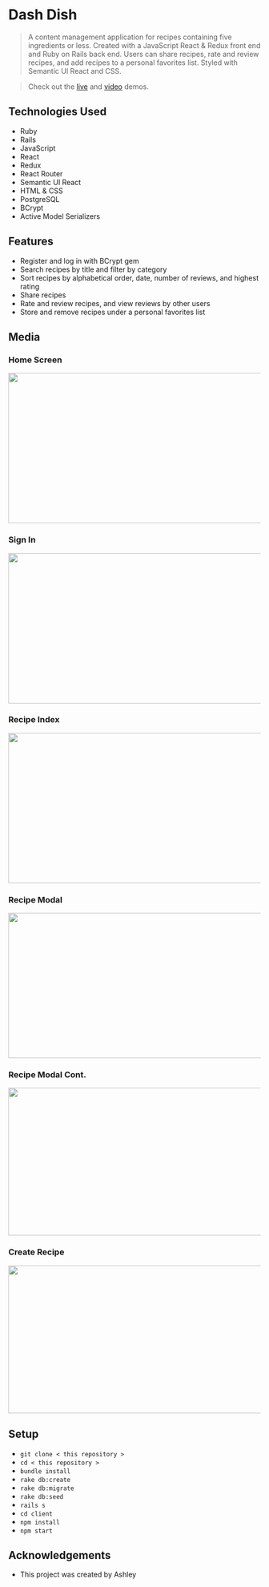 # Dash Dish
> A content management application for recipes containing five ingredients or less. Created with a JavaScript React & Redux front end and Ruby on Rails back end. Users can share recipes, rate and review recipes, and add recipes to a personal favorites list. Styled with Semantic UI React and CSS.

> Check out the <a href="https://recipe-manager-tz2i.onrender.com/">live</a> and <a href="https://vimeo.com/863270684/bce0d4f705">video</a> demos.

## Technologies Used
- Ruby 
- Rails
- JavaScript
- React
- Redux
- React Router
- Semantic UI React
- HTML & CSS
- PostgreSQL 
- BCrypt
- Active Model Serializers

## Features
- Register and log in with BCrypt gem
- Search recipes by title and filter by category 
- Sort recipes by alphabetical order, date, number of reviews, and highest rating
- Share recipes 
- Rate and review recipes, and view reviews by other users
- Store and remove recipes under a personal favorites list

## Media  
### Home Screen
<img width="670" height="300" src="https://user-images.githubusercontent.com/84604278/264169942-52102e03-6e67-4c02-a069-d92057fdd744.png">

### Sign In
<img width="670" height="300" src="https://user-images.githubusercontent.com/84604278/264169955-5a806e2f-3442-4c7a-aa6b-eef09f1308bb.png">

### Recipe Index
<img width="670" height="300" src="https://user-images.githubusercontent.com/84604278/264169948-77571880-7f9a-4e19-bf8f-77234ffeb0d1.png">

### Recipe Modal
<img width="670" height="290" src="https://user-images.githubusercontent.com/84604278/264169952-82140815-6cdd-4bb2-9f3a-d625d70791b7.png">

### Recipe Modal Cont.
<img width="670" height="295" src="https://user-images.githubusercontent.com/84604278/264169953-69516b3a-c55b-46ee-9665-ec7cc6695f72.png">

### Create Recipe
<img width="670" height="295" src="https://user-images.githubusercontent.com/84604278/264169950-47a2c4bb-d04a-4d46-8f17-5632be6d4487.png">

## Setup
- ` git clone < this repository > `
- ` cd < this repository > `
- ` bundle install `
- ` rake db:create `
- ` rake db:migrate `
- ` rake db:seed `
- ` rails s `
- ` cd client `
- ` npm install `
- ` npm start `

## Acknowledgements
- This project was created by Ashley
